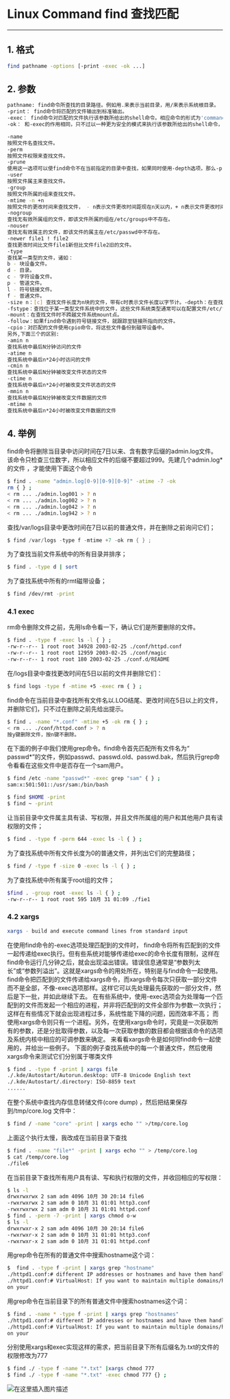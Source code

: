 #  Linux Command find 查找匹配



-----
## 1. 格式

```bash
find pathname -options [-print -exec -ok ...]
```

## 2. 参数

```bash
pathname: find命令所查找的目录路径。例如用.来表示当前目录，用/来表示系统根目录。
-print： find命令将匹配的文件输出到标准输出。
-exec： find命令对匹配的文件执行该参数所给出的shell命令。相应命令的形式为'command' { } ;，注意{ }和；之间的空格。
-ok： 和-exec的作用相同，只不过以一种更为安全的模式来执行该参数所给出的shell命令，在执行每一个命令之前，都会给出提示，让用户来确定是否执行。

-name
按照文件名查找文件。
-perm
按照文件权限来查找文件。
-prune
使用这一选项可以使find命令不在当前指定的目录中查找，如果同时使用-depth选项，那么-prune将被find命令忽略。
-user
按照文件属主来查找文件。
-group
按照文件所属的组来查找文件。
-mtime -n +n
按照文件的更改时间来查找文件， - n表示文件更改时间距现在n天以内，+ n表示文件更改时间距现在n天以前。find命令还有-atime和-ctime 选项，但它们都和-m time选项。
-nogroup
查找无有效所属组的文件，即该文件所属的组在/etc/groups中不存在。
-nouser
查找无有效属主的文件，即该文件的属主在/etc/passwd中不存在。
-newer file1 ! file2
查找更改时间比文件file1新但比文件file2旧的文件。
-type
查找某一类型的文件，诸如：
b - 块设备文件。
d - 目录。
c - 字符设备文件。
p - 管道文件。
l - 符号链接文件。
f - 普通文件。
-size n：[c] 查找文件长度为n块的文件，带有c时表示文件长度以字节计。-depth：在查找文件时，首先查找当前目录中的文件，然后再在其子目录中查找。
-fstype：查找位于某一类型文件系统中的文件，这些文件系统类型通常可以在配置文件/etc/fstab中找到，该配置文件中包含了本系统中有关文件系统的信息。
-mount：在查找文件时不跨越文件系统mount点。
-follow：如果find命令遇到符号链接文件，就跟踪至链接所指向的文件。
-cpio：对匹配的文件使用cpio命令，将这些文件备份到磁带设备中。
另外,下面三个的区别:
-amin n
查找系统中最后N分钟访问的文件
-atime n
查找系统中最后n*24小时访问的文件
-cmin n
查找系统中最后N分钟被改变文件状态的文件
-ctime n
查找系统中最后n*24小时被改变文件状态的文件
-mmin n
查找系统中最后N分钟被改变文件数据的文件
-mtime n
查找系统中最后n*24小时被改变文件数据的文件
```

## 4. 举例

find命令将删除当目录中访问时间在7日以来、含有数字后缀的admin.log文件。
该命令只检查三位数字，所以相应文件的后缀不要超过999。先建几个admin.log*的文件 ，才能使用下面这个命令

```bash
$ find . -name "admin.log[0-9][0-9][0-9]" -atime -7 -ok
rm { } ;
< rm ... ./admin.log001 > ? n
< rm ... ./admin.log002 > ? n
< rm ... ./admin.log042 > ? n
< rm ... ./admin.log942 > ? n
```
查找/var/logs目录中更改时间在7日以前的普通文件，并在删除之前询问它们；

```c
$ find /var/logs -type f -mtime +7 -ok rm { } ;
```

为了查找当前文件系统中的所有目录并排序；

```bash
$ find . -type d | sort
```

为了查找系统中所有的rmt磁带设备；

```bash
$ find /dev/rmt -print
```

###  4.1 exec


rm命令删除文件之前，先用ls命令看一下，确认它们是所要删除的文件。

```bash
$ find . -type f -exec ls -l { } ;
-rw-r--r-- 1 root root 34928 2003-02-25 ./conf/httpd.conf
-rw-r--r-- 1 root root 12959 2003-02-25 ./conf/magic
-rw-r--r-- 1 root root 180 2003-02-25 ./conf.d/README
```
在/logs目录中查找更改时间在5日以前的文件并删除它们：

```bash
$ find logs -type f -mtime +5 -exec rm { } ;
```


find命令在当前目录中查找所有文件名以.LOG结尾、更改时间在5日以上的文件，并删除它们，只不过在删除之前先给出提示。

```bash
$ find . -name "*.conf" -mtime +5 -ok rm { } ;
< rm ... ./conf/httpd.conf > ? n
按y键删除文件，按n键不删除。
```


在下面的例子中我们使用grep命令。find命令首先匹配所有文件名为“ passwd*”的文件，例如passwd、passwd.old、passwd.bak，然后执行grep命令看看在这些文件中是否存在一个sam用户。

```bash
$ find /etc -name "passwd*" -exec grep "sam" { } ;
sam:x:501:501::/usr/sam:/bin/bash
```

```bash
$ find $HOME -print
$ find ~ -print
```

让当前目录中文件属主具有读、写权限，并且文件所属组的用户和其他用户具有读权限的文件；

```bash
$ find . -type f -perm 644 -exec ls -l { } ;
```

为了查找系统中所有文件长度为0的普通文件，并列出它们的完整路径；

```bash
$ find / -type f -size 0 -exec ls -l { } ;
```




为了查找系统中所有属于root组的文件；

```bash
$find . -group root -exec ls -l { } ;
-rw-r--r-- 1 root root 595 10月 31 01:09 ./fie1
```



###  4.2 xargs

```bash
xargs - build and execute command lines from standard input
```

在使用find命令的-exec选项处理匹配到的文件时， find命令将所有匹配到的文件一起传递给exec执行。但有些系统对能够传递给exec的命令长度有限制，这样在find命令运行几分钟之后，就会出现溢出错误。错误信息通常是“参数列太长”或“参数列溢出”。这就是xargs命令的用处所在，特别是与find命令一起使用。
find命令把匹配到的文件传递给xargs命令，而xargs命令每次只获取一部分文件而不是全部，不像-exec选项那样。这样它可以先处理最先获取的一部分文件，然后是下一批，并如此继续下去。
在有些系统中，使用-exec选项会为处理每一个匹配到的文件而发起一个相应的进程，并非将匹配到的文件全部作为参数一次执行；这样在有些情况下就会出现进程过多，系统性能下降的问题，因而效率不高；
而使用xargs命令则只有一个进程。另外，在使用xargs命令时，究竟是一次获取所有的参数，还是分批取得参数，以及每一次获取参数的数目都会根据该命令的选项及系统内核中相应的可调参数来确定。
来看看xargs命令是如何同find命令一起使用的，并给出一些例子。
下面的例子查找系统中的每一个普通文件，然后使用xargs命令来测试它们分别属于哪类文件

```bash
$ find . -type f -print | xargs file
./.kde/Autostart/Autorun.desktop: UTF-8 Unicode English text
./.kde/Autostart/.directory: ISO-8859 text
......
```

在整个系统中查找内存信息转储文件(core dump) ，然后把结果保存到/tmp/core.log 文件中：

```bash
$ find / -name "core" -print | xargs echo "" >/tmp/core.log
```

上面这个执行太慢，我改成在当前目录下查找

```bash
$ find . -name "file*" -print | xargs echo "" > /temp/core.log
$ cat /temp/core.log
./file6
```


在当前目录下查找所有用户具有读、写和执行权限的文件，并收回相应的写权限：

```bash
$ ls -l
drwxrwxrwx 2 sam adm 4096 10月 30 20:14 file6
-rwxrwxrwx 2 sam adm 0 10月 31 01:01 http3.conf
-rwxrwxrwx 2 sam adm 0 10月 31 01:01 httpd.conf
$ find . -perm -7 -print | xargs chmod o-w
$ ls -l
drwxrwxr-x 2 sam adm 4096 10月 30 20:14 file6
-rwxrwxr-x 2 sam adm 0 10月 31 01:01 http3.conf
-rwxrwxr-x 2 sam adm 0 10月 31 01:01 httpd.conf
```

用grep命令在所有的普通文件中搜索hostname这个词：

```bash
$  find . -type f -print | xargs grep "hostname"
./httpd1.conf:# different IP addresses or hostnames and have them handled by the
./httpd1.conf:# VirtualHost: If you want to maintain multiple domains/hostnames
on your
```

用grep命令在当前目录下的所有普通文件中搜索hostnames这个词：

```bash
$ find . -name * -type f -print | xargs grep "hostnames"
./httpd1.conf:# different IP addresses or hostnames and have them handled by the
./httpd1.conf:# VirtualHost: If you want to maintain multiple domains/hostnames
on your
```


分别使用xargs和exec实现这样的需求，把当前目录下所有后缀名为.txt的文件的权限修改为777

```bash
$ find ./ -type f -name "*.txt" |xargs chmod 777
$ find ./ -type f -name "*.txt" -exec chmod 777 {} ;
```
![在这里插入图片描述](https://i-blog.csdnimg.cn/blog_migrate/2acc4f84def5ae5b72b4b0cdf82f0297.gif#pic_center)

